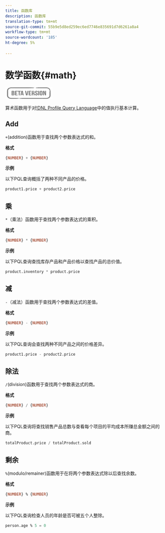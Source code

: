```yaml
---
title: 函数库
description: 函数库
translation-type: tm+mt
source-git-commit: 55b9e5d8ed259ec6ed7746e835691d7d6261a8a4
workflow-type: tm+mt
source-wordcount: '185'
ht-degree: 5%

---
```


# 数学函数{#math}

![](../../assets/do-not-localize/badge.png)

算术函数用于对[!DNL Profile Query Language](PQL)中的值执行基本计算。

## Add

`+`(addition)函数用于查找两个参数表达式的和。

**格式**

```sql
{NUMBER} + {NUMBER}
```

**示例**

以下PQL查询概括了两种不同产品的价格。

```sql
product1.price + product2.price
```

## 乘

`*`（乘法）函数用于查找两个参数表达式的乘积。

**格式**

```sql
{NUMBER} * {NUMBER}
```

**示例**

以下PQL查询查找库存产品和产品价格以查找产品的总价值。

```sql
product.inventory * product.price
```

## 减

`-`（减法）函数用于查找两个参数表达式的差值。

**格式**

```sql
{NUMBER} - {NUMBER}
```

**示例**

以下PQL查询会查找两种不同产品之间的价格差异。

```sql
product1.price - product2.price
```

## 除法

`/`(division)函数用于查找两个参数表达式的商。

**格式**

```sql
{NUMBER} / {NUMBER}
```

**示例**

以下PQL查询将查找销售产品总数与查看每个项目的平均成本所赚总金额之间的商。

```sql
totalProduct.price / totalProduct.sold
```

## 剩余

`%`(modulo/remainer)函数用于在将两个参数表达式除以后查找余数。

**格式**

```sql
{NUMBER} % {NUMBER}
```

**示例**

以下PQL查询检查人员的年龄是否可被五个人整除。

```sql
person.age % 5 = 0
```
